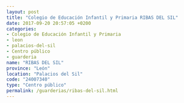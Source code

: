 ```yaml
---
layout: post
title: "Colegio de Educación Infantil y Primaria RIBAS DEL SIL"
date: 2017-09-20 20:57:05 +0200
categories:
- Colegio de Educación Infantil y Primaria
- leon
- palacios-del-sil
- Centro público
- guarderia
name: "RIBAS DEL SIL"
province: "León"
location: "Palacios del Sil"
code: "24007340"
type: "Centro público"
permalink: /guarderias/ribas-del-sil.html
---
```

